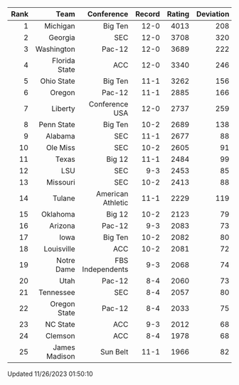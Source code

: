 | Rank  | Team                 | Conference           | Record   | Rating | Deviation |
| ---:  | ---:                 | ---:                 | ---:     | ---:   | ---:      |
| 1     | Michigan             | Big Ten              | 12-0     | 4013   | 208       |
| 2     | Georgia              | SEC                  | 12-0     | 3708   | 320       |
| 3     | Washington           | Pac-12               | 12-0     | 3689   | 222       |
| 4     | Florida State        | ACC                  | 12-0     | 3340   | 246       |
| 5     | Ohio State           | Big Ten              | 11-1     | 3262   | 156       |
| 6     | Oregon               | Pac-12               | 11-1     | 2885   | 166       |
| 7     | Liberty              | Conference USA       | 12-0     | 2737   | 259       |
| 8     | Penn State           | Big Ten              | 10-2     | 2689   | 138       |
| 9     | Alabama              | SEC                  | 11-1     | 2677   | 88        |
| 10    | Ole Miss             | SEC                  | 10-2     | 2605   | 91        |
| 11    | Texas                | Big 12               | 11-1     | 2484   | 99        |
| 12    | LSU                  | SEC                  | 9-3      | 2453   | 85        |
| 13    | Missouri             | SEC                  | 10-2     | 2413   | 88        |
| 14    | Tulane               | American Athletic    | 11-1     | 2229   | 119       |
| 15    | Oklahoma             | Big 12               | 10-2     | 2123   | 79        |
| 16    | Arizona              | Pac-12               | 9-3      | 2083   | 73        |
| 17    | Iowa                 | Big Ten              | 10-2     | 2082   | 80        |
| 18    | Louisville           | ACC                  | 10-2     | 2081   | 72        |
| 19    | Notre Dame           | FBS Independents     | 9-3      | 2068   | 74        |
| 20    | Utah                 | Pac-12               | 8-4      | 2060   | 73        |
| 21    | Tennessee            | SEC                  | 8-4      | 2057   | 80        |
| 22    | Oregon State         | Pac-12               | 8-4      | 2033   | 75        |
| 23    | NC State             | ACC                  | 9-3      | 2012   | 68        |
| 24    | Clemson              | ACC                  | 8-4      | 1978   | 68        |
| 25    | James Madison        | Sun Belt             | 11-1     | 1966   | 82        |

Updated 11/26/2023 01:50:10
